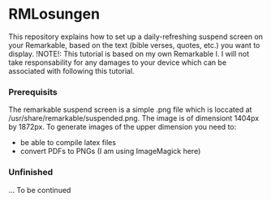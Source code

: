 # RMLosungen
This repository explains how to set up a daily-refreshing suspend screen on your Remarkable, based on the text (bible verses, quotes, etc.) you want to display. 
!NOTE!: This tutorial is based on my own Remarkable I. I will not take responsability for any damages to your device which can be associated with following this tutorial.

### Prerequisits
The remarkable suspend screen is a simple .png file which is loccated at /usr/share/remarkable/suspended.png. The image is of dimensiont 1404px by 1872px. To generate images of the upper dimension you need to:

- be able to compile latex files
- convert PDFs to PNGs (I am using ImageMagick here)

### Unfinished
... To be continued

